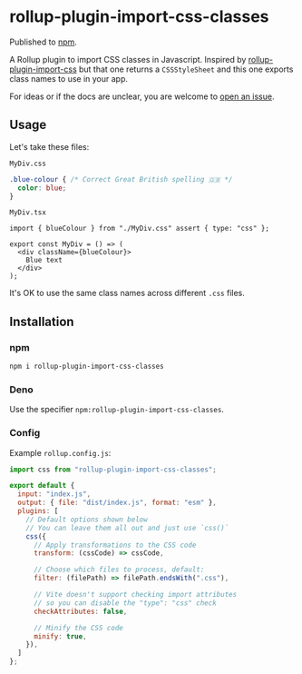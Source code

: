 # rollup-plugin-import-css-classes

Published to [npm](https://www.npmjs.com/package/rollup-plugin-import-css-classes).

A Rollup plugin to import CSS classes in Javascript. Inspired by [rollup-plugin-import-css](https://github.com/jleeson/rollup-plugin-import-css) but that one returns a `CSSStyleSheet` and this one exports class names to use in your app.

For ideas or if the docs are unclear, you are welcome to [open an issue](https://github.com/Kycermann/rollup-plugin-import-css-classes/issues/new).

## Usage

Let's take these files:

`MyDiv.css`

```css
.blue-colour { /* Correct Great British spelling 🇬🇧 */
  color: blue;
}
```

`MyDiv.tsx`

```tsx
import { blueColour } from "./MyDiv.css" assert { type: "css" };

export const MyDiv = () => (
  <div className={blueColour}>
    Blue text
  </div>
);
```

It's OK to use the same class names across different `.css` files.

## Installation

### npm

```bash
npm i rollup-plugin-import-css-classes
```

### Deno

Use the specifier `npm:rollup-plugin-import-css-classes`.

### Config

Example `rollup.config.js`:

```js
import css from "rollup-plugin-import-css-classes";

export default {
  input: "index.js",
  output: { file: "dist/index.js", format: "esm" },
  plugins: [
    // Default options shown below
    // You can leave them all out and just use `css()`
    css({
      // Apply transformations to the CSS code
      transform: (cssCode) => cssCode,

      // Choose which files to process, default:
      filter: (filePath) => filePath.endsWith(".css"),

      // Vite doesn't support checking import attributes
      // so you can disable the "type": "css" check
      checkAttributes: false,

      // Minify the CSS code
      minify: true,
    }),
  ]
};
```
